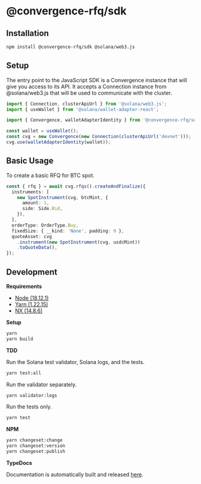 # @convergence-rfq/sdk

## Installation

```bash
npm install @convergence-rfq/sdk @solana/web3.js
```

## Setup

The entry point to the JavaScript SDK is a Convergence instance that will give you access to its API. It accepts a Connection instance from @solana/web3.js that will be used to communicate with the cluster.

```ts
import { Connection, clusterApiUrl } from '@solana/web3.js';
import { useWallet } from '@solana/wallet-adapter-react';

import { Convergence, walletAdapterIdentity } from '@convergence-rfq/sdk';

const wallet = useWallet();
const cvg = new Convergence(new Connection(clusterApiUrl('devnet')));
cvg.use(walletAdapterIdentity(wallet));
```

## Basic Usage

To create a basic RFQ for BTC spot.

```ts
const { rfq } = await cvg.rfqs().createAndFinalize({
  instruments: [
    new SpotInstrument(cvg, btcMint, {
      amount: 1,
      side: Side.Bid,
    }),
  ],
  orderType: OrderType.Buy,
  fixedSize: { __kind: 'None', padding: 0 },
  quoteAsset: cvg
    .instrument(new SpotInstrument(cvg, usdcMint))
    .toQuoteData(),
});
```

## Development

**Requirements**

- [Node (18.12.1)](https://nodejs.org/en/download/)
- [Yarn (1.22.15)](https://classic.yarnpkg.com/lang/en/docs/install/#mac-stable)
- [NX (14.8.6)](https://nx.dev/recipes/adopting-nx/adding-to-monorepo)

**Setup**

```bash
yarn 
yarn build
```

**TDD**

Run the Solana test validator, Solana logs, and the tests.

```bash
yarn test:all
```

Run the validator separately.

```bash
yarn validator:logs
```

Run the tests only.

```bash
yarn test
```

**NPM**

```bash
yarn changeset:change
yarn changeset:version
yarn changeset:publish
```

**TypeDocs**

Documentation is automatically built and released [here](https://convergence-rfq.github.io/convergence-sdk/).